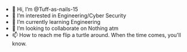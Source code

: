 - 👋 Hi, I’m @Tuff-as-nails-15
- 👀 I’m interested in Engineering/Cyber Security 
- 🌱 I’m currently learning Engineering 
- 💞️ I’m looking to collaborate on Nothing atm
- 📫 How to reach me flip a turtle around. When the time comes, you'll know.

<!---
Tuff-as-nails-15/Tuff-as-nails-15 is a ✨ special ✨ repository because its `README.md` (this file) appears on your GitHub profile.
You can click the Preview link to take a look at your changes.
--->
